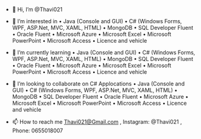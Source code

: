 - 👋 Hi, I’m @Thavi021
- 👀 I’m interested in 
•	Java (Console and GUI)
•	C# (Windows Forms, WPF, ASP.Net, MVC, XAML, HTML)
•	MongoDB 
•	SQL Developer Fluent
•	Oracle Fluent
•	Microsoft Azure
•	Microsoft Excel
•	Microsoft PowerPoint
•	Microsoft Access
•	Licence and vehicle

- 🌱 I’m currently learning 
•	Java (Console and GUI)
•	C# (Windows Forms, WPF, ASP.Net, MVC, XAML, HTML)
•	MongoDB 
•	SQL Developer Fluent
•	Oracle Fluent
•	Microsoft Azure
•	Microsoft Excel
•	Microsoft PowerPoint
•	Microsoft Access
•	Licence and vehicle

- 💞️ I’m looking to collaborate on C# Applocations
•	Java (Console and GUI)
•	C# (Windows Forms, WPF, ASP.Net, MVC, XAML, HTML)
•	MongoDB 
•	SQL Developer Fluent
•	Oracle Fluent
•	Microsoft Azure
•	Microsoft Excel
•	Microsoft PowerPoint
•	Microsoft Access
•	Licence and vehicle

- 📫 How to reach me Thavi021@Gmail.com , Instagram: @Thavi021 , Phone: 0655018007

